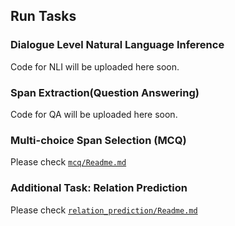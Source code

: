 ## Run Tasks

### Dialogue Level Natural Language Inference
Code for NLI will be uploaded here soon.

### Span Extraction(Question Answering)
Code for QA will be uploaded here soon.

### Multi-choice Span Selection (MCQ)
Please check [`mcq/Readme.md`]('mcq/Readme.md')

### Additional Task: Relation Prediction
Please check [`relation_prediction/Readme.md`]('relation_prediction/Readme.md')

